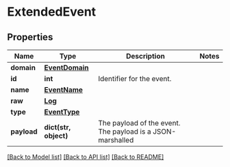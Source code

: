 # ExtendedEvent

## Properties
Name | Type | Description | Notes
------------ | ------------- | ------------- | -------------
**domain** | [**EventDomain**](EventDomain.md) |  | 
**id** | **int** | Identifier for the event. | 
**name** | [**EventName**](EventName.md) |  | 
**raw** | [**Log**](Log.md) |  | 
**type** | [**EventType**](EventType.md) |  | 
**payload** | **dict(str, object)** | The payload of the event. The payload is a JSON-marshalled | 

[[Back to Model list]](../README.md#documentation-for-models) [[Back to API list]](../README.md#documentation-for-api-endpoints) [[Back to README]](../README.md)


